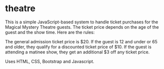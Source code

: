 # theatre

This is a simple JavaScript-based system to handle ticket purchases for the Magical Mystery Theatre guests. The ticket price depends on the age of the guest and the show time. Here are the rules:

The general admission ticket price is $20. If the guest is 12 and under or 65 and older, they qualify for a discounted ticket price of $10. If the guest is attending a matinee show, they get an additional $3 off any ticket price.

Uses HTML, CSS, Bootstrap and Javascript.
